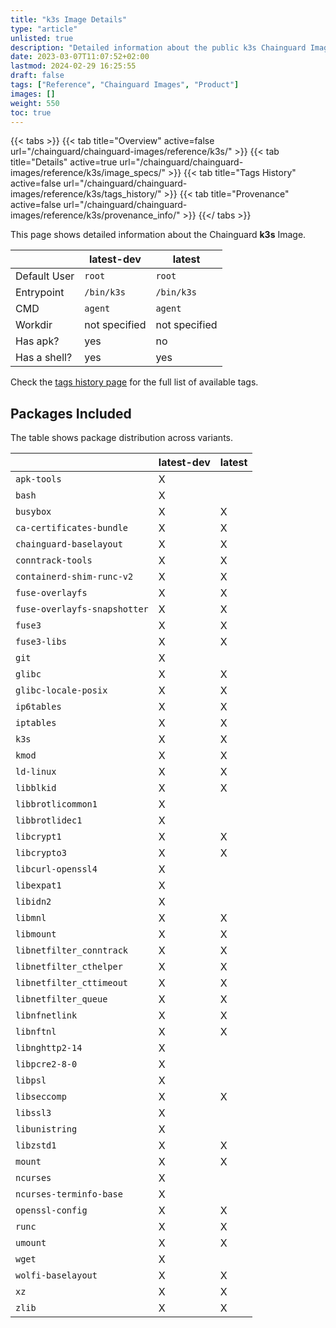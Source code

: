 ```yaml
---
title: "k3s Image Details"
type: "article"
unlisted: true
description: "Detailed information about the public k3s Chainguard Image."
date: 2023-03-07T11:07:52+02:00
lastmod: 2024-02-29 16:25:55
draft: false
tags: ["Reference", "Chainguard Images", "Product"]
images: []
weight: 550
toc: true
---
```


{{< tabs >}}
{{< tab title="Overview" active=false url="/chainguard/chainguard-images/reference/k3s/" >}}
{{< tab title="Details" active=true url="/chainguard/chainguard-images/reference/k3s/image_specs/" >}}
{{< tab title="Tags History" active=false url="/chainguard/chainguard-images/reference/k3s/tags_history/" >}}
{{< tab title="Provenance" active=false url="/chainguard/chainguard-images/reference/k3s/provenance_info/" >}}
{{</ tabs >}}

This page shows detailed information about the Chainguard **k3s** Image.

|              | latest-dev    | latest        |
|--------------|---------------|---------------|
| Default User | `root`        | `root`        |
| Entrypoint   | `/bin/k3s`    | `/bin/k3s`    |
| CMD          | `agent`       | `agent`       |
| Workdir      | not specified | not specified |
| Has apk?     | yes           | no            |
| Has a shell? | yes           | yes           |

Check the [tags history page](/chainguard/chainguard-images/reference/k3s/tags_history/) for the full list of available tags.

## Packages Included
The table shows package distribution across variants.

|                              | latest-dev | latest |
|------------------------------|------------|--------|
| `apk-tools`                  | X          |        |
| `bash`                       | X          |        |
| `busybox`                    | X          | X      |
| `ca-certificates-bundle`     | X          | X      |
| `chainguard-baselayout`      | X          | X      |
| `conntrack-tools`            | X          | X      |
| `containerd-shim-runc-v2`    | X          | X      |
| `fuse-overlayfs`             | X          | X      |
| `fuse-overlayfs-snapshotter` | X          | X      |
| `fuse3`                      | X          | X      |
| `fuse3-libs`                 | X          | X      |
| `git`                        | X          |        |
| `glibc`                      | X          | X      |
| `glibc-locale-posix`         | X          | X      |
| `ip6tables`                  | X          | X      |
| `iptables`                   | X          | X      |
| `k3s`                        | X          | X      |
| `kmod`                       | X          | X      |
| `ld-linux`                   | X          | X      |
| `libblkid`                   | X          | X      |
| `libbrotlicommon1`           | X          |        |
| `libbrotlidec1`              | X          |        |
| `libcrypt1`                  | X          | X      |
| `libcrypto3`                 | X          | X      |
| `libcurl-openssl4`           | X          |        |
| `libexpat1`                  | X          |        |
| `libidn2`                    | X          |        |
| `libmnl`                     | X          | X      |
| `libmount`                   | X          | X      |
| `libnetfilter_conntrack`     | X          | X      |
| `libnetfilter_cthelper`      | X          | X      |
| `libnetfilter_cttimeout`     | X          | X      |
| `libnetfilter_queue`         | X          | X      |
| `libnfnetlink`               | X          | X      |
| `libnftnl`                   | X          | X      |
| `libnghttp2-14`              | X          |        |
| `libpcre2-8-0`               | X          |        |
| `libpsl`                     | X          |        |
| `libseccomp`                 | X          | X      |
| `libssl3`                    | X          |        |
| `libunistring`               | X          |        |
| `libzstd1`                   | X          | X      |
| `mount`                      | X          | X      |
| `ncurses`                    | X          |        |
| `ncurses-terminfo-base`      | X          |        |
| `openssl-config`             | X          | X      |
| `runc`                       | X          | X      |
| `umount`                     | X          | X      |
| `wget`                       | X          |        |
| `wolfi-baselayout`           | X          | X      |
| `xz`                         | X          | X      |
| `zlib`                       | X          | X      |

